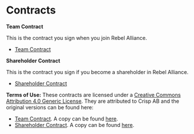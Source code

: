 # Contracts

**Team Contract**

This is the contract you sign when you join Rebel Alliance. 


* [Team Contract](team-contract-sv.md)


**Shareholder Contract**

This is the contract you sign if you become a shareholder in Rebel Alliance.


* [Shareholder Contract](shareholder-contract-sv.md)



**Terms of Use:** 
These contracts are licensed under a [Creative Commons Attribution 4.0 Generic License](https://creativecommons.org/licenses/by-sa/4.0/). They are attributed to Crisp AB and the original versions can be found here:
* [Team Contract](http://dna.crisp.se/docs/team-contract-sv.html). A copy can be found [here](https://raw.githubusercontent.com/RebelAlliance/contracts/1c4a8f3b9de75fe91431d42e2c7aa30d006a5b82/team-contract-sv.md).
* [Shareholder Contract](http://dna.crisp.se/docs/shareholder-contract-sv.html). A copy can be found [here](https://raw.githubusercontent.com/RebelAlliance/contracts/1c4a8f3b9de75fe91431d42e2c7aa30d006a5b82/shareholder-contract-sv.md). 
